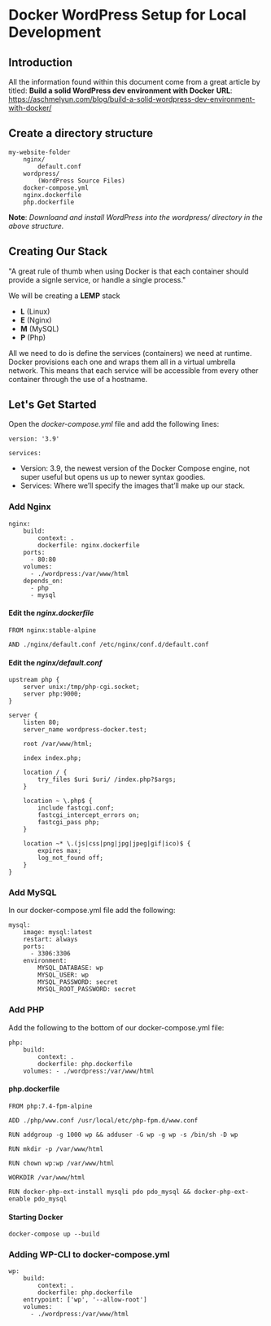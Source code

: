 # Docker WordPress Setup for Local Development

## Introduction

All the information found within this document come from a great article by titled:
**Build a solid WordPress dev environment with Docker**
**URL**: <https://aschmelyun.com/blog/build-a-solid-wordpress-dev-environment-with-docker/>

## Create a directory structure

    my-website-folder
        nginx/
            default.conf
        wordpress/
            (WordPress Source Files)
        docker-compose.yml
        nginx.dockerfile
        php.dockerfile

**Note**: _Downloand and install WordPress into the *wordpress/* directory in the above structure._

## Creating Our Stack

"A great rule of thumb when using Docker is that each container should provide a signle service, or handle a single process."

We will be creating a **LEMP** stack

- **L** (Linux)
- **E** (Nginx)
- **M** (MySQL)
- **P** (Php)

All we need to do is define the services (containers) we need at runtime.  
Docker provisions each one and wraps them all in a virtual umbrella network.
This means that each service will be accessible from every other container through the use of a hostname.

## Let's Get Started

Open the _docker-compose.yml_ file and add the following lines:

    version: '3.9'

    services:


- Version: 3.9, the newest version of the Docker Compose engine, not super useful but opens us up to newer syntax goodies.
- Services: Where we’ll specify the images that’ll make up our stack.

### Add Nginx

    nginx:
        build:
            context: .
            dockerfile: nginx.dockerfile
        ports: 
          - 80:80
        volumes: 
          - ./wordpress:/var/www/html
        depends_on: 
          - php 
          - mysql


#### Edit the *nginx.dockerfile*

    FROM nginx:stable-alpine

    AND ./nginx/default.conf /etc/nginx/conf.d/default.conf


#### Edit the *nginx/default.conf*

    upstream php {
        server unix:/tmp/php-cgi.socket;
        server php:9000;
    }

    server {
        listen 80;
        server_name wordpress-docker.test;

        root /var/www/html;

        index index.php;

        location / {
            try_files $uri $uri/ /index.php?$args;
        }

        location ~ \.php$ {
            include fastcgi.conf;
            fastcgi_intercept_errors on;
            fastcgi_pass php;
        }

        location ~* \.(js|css|png|jpg|jpeg|gif|ico)$ {
            expires max;
            log_not_found off;
        }  
    }


### Add MySQL

In our docker-compose.yml file add the following:

    mysql:
        image: mysql:latest
        restart: always
        ports: 
          - 3306:3306
        environment:
            MYSQL_DATABASE: wp
            MYSQL_USER: wp
            MYSQL_PASSWORD: secret
            MYSQL_ROOT_PASSWORD: secret

### Add PHP

Add the following to the bottom of our docker-compose.yml file:

    php:
        build:
            context: .
            dockerfile: php.dockerfile
        volumes: - ./wordpress:/var/www/html

#### php.dockerfile

    FROM php:7.4-fpm-alpine

    ADD ./php/www.conf /usr/local/etc/php-fpm.d/www.conf

    RUN addgroup -g 1000 wp && adduser -G wp -g wp -s /bin/sh -D wp

    RUN mkdir -p /var/www/html

    RUN chown wp:wp /var/www/html

    WORKDIR /var/www/html

    RUN docker-php-ext-install mysqli pdo pdo_mysql && docker-php-ext-enable pdo_mysql

#### Starting Docker

    docker-compose up --build

### Adding WP-CLI to docker-compose.yml

    wp:
        build:
            context: .
            dockerfile: php.dockerfile
        entrypoint: ['wp', '--allow-root']
        volumes: 
          - ./wordpress:/var/www/html